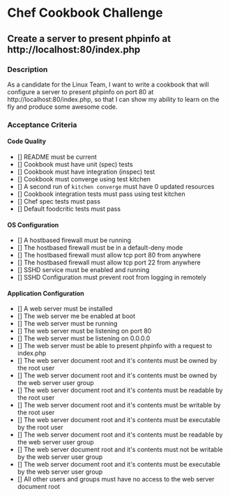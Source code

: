 # Chef Cookbook Challenge
## Create a server to present phpinfo at http://localhost:80/index.php

### Description
As a candidate for the Linux Team,
I want to write a cookbook that will configure a server to present phpinfo on port 80 at http://localhost:80/index.php,
so that I can show my ability to learn on the fly and produce some awesome code.

### Acceptance Criteria
#### Code Quality
 - [] README must be current
 - [] Cookbook must have unit (spec) tests
 - [] Cookbook must have integration (inspec) test
 - [] Cookbook must converge using test kitchen
 - [] A second run of `kitchen converge` must have 0 updated resources
 - [] Cookbook integration tests must pass using test kitchen
 - [] Chef spec tests must pass
 - [] Default foodcritic tests must pass

#### OS Configuration
 - [] A hostbased firewall must be running
 - [] The hostbased firewall must be in a default-deny mode
 - [] The hostbased firewall must allow tcp port 80 from anywhere
 - [] The hostbased firewall must allow tcp port 22 from anywhere
 - [] SSHD service must be enabled and running
 - [] SSHD Configuration must prevent root from logging in remotely

#### Application Configuration
 - [] A web server must be installed
 - [] The web server me be enabled at boot
 - [] The web server must be running
 - [] The web server must be listening on port 80
 - [] The web server must be listening on 0.0.0.0
 - [] The web server must be able to present phpinfo with a request to index.php
 - [] The web server document root and it's contents must be owned by the root user
 - [] The web server document root and it's contents must be owned by the web server user group
 - [] The web server document root and it's contents must be readable by the root user
 - [] The web server document root and it's contents must be writable by the root user
 - [] The web server document root and it's contents must be executable by the root user
 - [] The web server document root and it's contents must be readable by the web server user group
 - [] The web server document root and it's contents must not be writable by the web server user group
 - [] The web server document root and it's contents must be executable by the web server user group
 - [] All other users and groups must have no access to the web server document root
